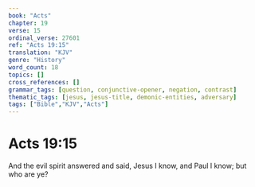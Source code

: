 ```yaml
---
book: "Acts"
chapter: 19
verse: 15
ordinal_verse: 27601
ref: "Acts 19:15"
translation: "KJV"
genre: "History"
word_count: 18
topics: []
cross_references: []
grammar_tags: [question, conjunctive-opener, negation, contrast]
thematic_tags: [jesus, jesus-title, demonic-entities, adversary]
tags: ["Bible","KJV","Acts"]
---
```


# Acts 19:15

And the evil spirit answered and said, Jesus I know, and Paul I know; but who are ye?
